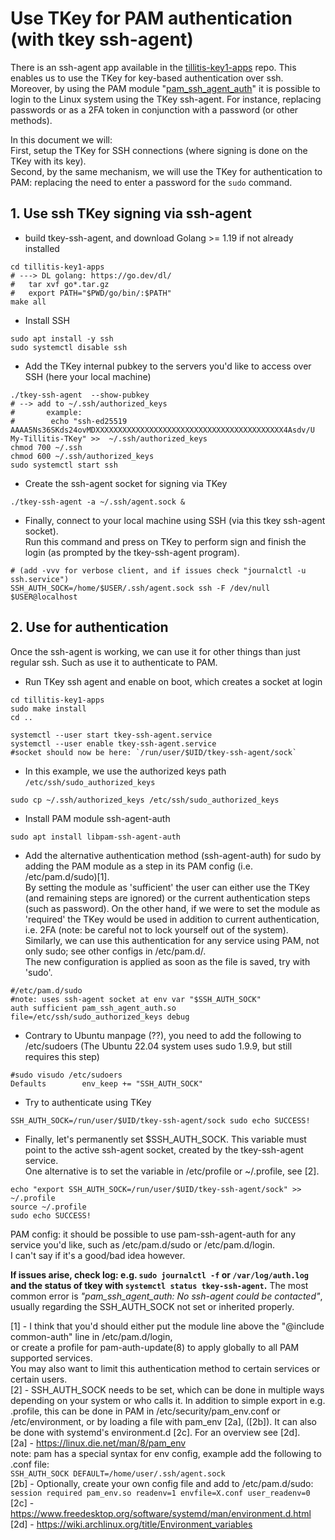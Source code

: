 # Use TKey for PAM authentication (with tkey ssh-agent)

There is an ssh-agent app available in the [tillitis-key1-apps](https://github.com/tillitis/tillitis-key1-apps) repo.
This enables us to use the TKey for key-based authentication over ssh.
Moreover, by using the PAM module "[pam_ssh_agent_auth](https://manpages.ubuntu.com/manpages/bionic/man8/pam_ssh_agent_auth.8.html)" it is possible to login to the Linux system using the TKey ssh-agent.
For instance, replacing passwords or as a 2FA token in conjunction with a password (or other methods).

In this document we will: \
First, setup the TKey for SSH connections (where signing is done on the TKey with its key). \
Second, by the same mechanism, we will use the TKey for authentication to PAM: replacing the need to enter a password for the `sudo` command.

## 1. Use ssh TKey signing via ssh-agent


- build tkey-ssh-agent, and download Golang >= 1.19 if not already installed

```
cd tillitis-key1-apps
# ---> DL golang: https://go.dev/dl/
#   tar xvf go*.tar.gz
#   export PATH="$PWD/go/bin/:$PATH"
make all
```

- Install SSH

```
sudo apt install -y ssh
sudo systemctl disable ssh
```

- Add the TKey internal pubkey to the servers you'd like to access over SSH (here your local machine)

```
./tkey-ssh-agent  --show-pubkey
# --> add to ~/.ssh/authorized_keys
#       example:
#        echo "ssh-ed25519 AAAA5Ns36SKds24ovMDXXXXXXXXXXXXXXXXXXXXXXXXXXXXXXXXXXXXXXXXXX4Asdv/U My-Tillitis-TKey" >>  ~/.ssh/authorized_keys
chmod 700 ~/.ssh
chmod 600 ~/.ssh/authorized_keys
sudo systemctl start ssh
```

- Create the ssh-agent socket for signing via TKey

```
./tkey-ssh-agent -a ~/.ssh/agent.sock &
```

- Finally, connect to your local machine using SSH (via this tkey ssh-agent socket). \
Run this command and press on TKey to perform sign and finish the login (as prompted by the tkey-ssh-agent program).

```
# (add -vvv for verbose client, and if issues check "journalctl -u ssh.service")
SSH_AUTH_SOCK=/home/$USER/.ssh/agent.sock ssh -F /dev/null $USER@localhost
```


## 2. Use for authentication

Once the ssh-agent is working, we can use it for other things than just regular ssh.
Such as use it to authenticate to PAM.

- Run TKey ssh agent and enable on boot, which creates a socket at login

```
cd tillitis-key1-apps
sudo make install
cd ..

systemctl --user start tkey-ssh-agent.service
systemctl --user enable tkey-ssh-agent.service
#socket should now be here: `/run/user/$UID/tkey-ssh-agent/sock`
```

- In this example, we use the authorized keys path `/etc/ssh/sudo_authorized_keys`

```
sudo cp ~/.ssh/authorized_keys /etc/ssh/sudo_authorized_keys
```

- Install PAM module ssh-agent-auth

```
sudo apt install libpam-ssh-agent-auth
```

- Add the alternative authentication method (ssh-agent-auth) for sudo by adding the PAM module as a step in its PAM config (i.e. /etc/pam.d/sudo)[1]. \
By setting the module as 'sufficient' the user can either use the TKey (and remaining steps are ignored) or the current authentication steps (such as password).
On the other hand, if we were to set the module as 'required' the TKey would be used in addition to current authentication, i.e. 2FA (note: be careful not to lock yourself out of the system). \
Similarly, we can use this authentication for any service using PAM, not only sudo; see other configs in /etc/pam.d/. \
The new configuration is applied as soon as the file is saved, try with 'sudo'.

```
#/etc/pam.d/sudo
#note: uses ssh-agent socket at env var "$SSH_AUTH_SOCK"
auth sufficient pam_ssh_agent_auth.so file=/etc/ssh/sudo_authorized_keys debug
```

- Contrary to Ubuntu manpage (??), you need to add the following to /etc/sudoers (The Ubuntu 22.04 system uses sudo 1.9.9, but still requires this step)

```
#sudo visudo /etc/sudoers
Defaults        env_keep += "SSH_AUTH_SOCK"
```

- Try to authenticate using TKey

```
SSH_AUTH_SOCK=/run/user/$UID/tkey-ssh-agent/sock sudo echo SUCCESS!
```

- Finally, let's permanently set $SSH_AUTH_SOCK. This variable must point to the active ssh-agent socket, created by the tkey-ssh-agent service. \
One alternative is to set the variable in /etc/profile or ~/.profile, see [2].
```
echo "export SSH_AUTH_SOCK=/run/user/$UID/tkey-ssh-agent/sock" >> ~/.profile
source ~/.profile
sudo echo SUCCESS!
```

PAM config: it should be possible to use pam-ssh-agent-auth for any service you'd like, such as /etc/pam.d/sudo or /etc/pam.d/login. \
I can't say if it's a good/bad idea however.

**If issues arise, check log: e.g. `sudo journalctl -f` or `/var/log/auth.log` and the status of tkey with `systemctl status tkey-ssh-agent`.**
The most common error is _"pam_ssh_agent_auth: No ssh-agent could be contacted"_, usually regarding the SSH_AUTH_SOCK not set or inherited properly.

[1] - I think that you'd should either put the module line above the "@include common-auth" line in /etc/pam.d/login, \
or create a profile for pam-auth-update(8) to apply globally to all PAM supported services. \
You may also want to limit this authentication method to certain services or certain users. \
[2] - SSH_AUTH_SOCK needs to be set, which can be done in multiple ways depending on your system or who calls it. In addition to simple export in e.g. .profile, this can be done in PAM in /etc/security/pam_env.conf or /etc/environment, or by loading a file with pam_env [2a], ([2b]). It can also be done with systemd's environment.d [2c]. For an overview see [2d]. \
[2a] - https://linux.die.net/man/8/pam_env \
note: pam has a special syntax for env config, example add the following to .conf file: \
`SSH_AUTH_SOCK DEFAULT=/home/user/.ssh/agent.sock`\
[2b] - Optionally, create your own config file and add to /etc/pam.d/sudo: \
`session required pam_env.so readenv=1 envfile=X.conf user_readenv=0` \
[2c] - https://www.freedesktop.org/software/systemd/man/environment.d.html \
[2d] - https://wiki.archlinux.org/title/Environment_variables
